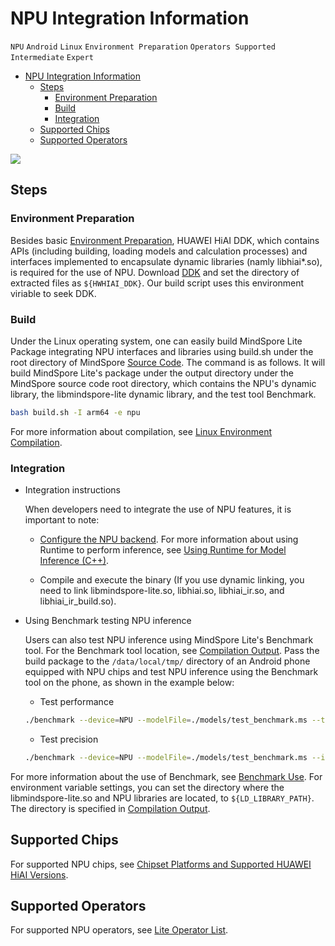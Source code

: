 # NPU Integration Information

`NPU` `Android` `Linux` `Environment Preparation` `Operators Supported` `Intermediate` `Expert`

<!-- TOC -->

- [NPU Integration Information](#NPU-Integration-Information)
    - [Steps](#Steps)
        - [Environment Preparation](#Environment-Preparation)
        - [Build](#Build)
        - [Integration](#Integration)
    - [Supported Chips](#Supported-Chips)
    - [Supported Operators](#Supported-Operators)

<!-- /TOC -->

<a href="https://gitee.com/mindspore/docs/blob/r1.2/tutorials/lite/source_en/use/npu_info.md" target="_blank"><img src="../_static/logo_source.png"></a>

## Steps

### Environment Preparation

Besides basic [Environment Preparation](https://www.mindspore.cn/tutorial/lite/en/r1.2/use/build.html), HUAWEI HiAI DDK, which contains
APIs (including building, loading models and calculation processes) and interfaces implemented to encapsulate dynamic libraries (namly libhiai*.so),
is required for the use of NPU. Download [DDK](https://developer.huawei.com/consumer/en/doc/development/hiai-Library/ddk-download-0000001053590180)
and set the directory of extracted files as `${HWHIAI_DDK}`. Our build script uses this environment viriable to seek DDK.

### Build

Under the Linux operating system, one can easily build MindSpore Lite Package integrating NPU interfaces and libraries using build.sh under
the root directory of MindSpore [Source Code](https://gitee.com/mindspore/mindspore/tree/r1.2). The command is as follows.
It will build MindSpore Lite's package under the output directory under the MindSpore source code root directory,
which contains the NPU's dynamic library, the libmindspore-lite dynamic library, and the test tool Benchmark.

```bash
bash build.sh -I arm64 -e npu
```

For more information about compilation, see [Linux Environment Compilation](https://www.mindspore.cn/tutorial/lite/en/r1.2/use/build.html#linux-environment-compilation).

### Integration

- Integration instructions

    When developers need to integrate the use of NPU features, it is important to note:

    - [Configure the NPU backend](https://www.mindspore.cn/tutorial/lite/en/r1.2/use/runtime_cpp.html#configuring-the-npu-backend).
     For more information about using Runtime to perform inference, see [Using Runtime for Model Inference (C++)](https://www.mindspore.cn/tutorial/lite/en/r1.2/use/runtime_cpp.html).

    - Compile and execute the binary (If you use dynamic linking, you need to link libmindspore-lite.so, libhiai.so, libhiai_ir.so, and libhiai_ir_build.so).

- Using Benchmark testing NPU inference

    Users can also test NPU inference using MindSpore Lite's Benchmark tool.
For the Benchmark tool location, see [Compilation Output](https://www.mindspore.cn/tutorial/lite/en/r1.2/use/build.html#description-of-runtime-and-other-tools-directory-structure).
Pass the build package to the `/data/local/tmp/` directory of an Android phone equipped with NPU chips and test NPU inference using the Benchmark tool
on the phone, as shown in the example below:

    - Test performance

    ```bash
    ./benchmark --device=NPU --modelFile=./models/test_benchmark.ms --timeProfiling=true
    ```

    - Test precision

    ```bash
    ./benchmark --device=NPU --modelFile=./models/test_benchmark.ms --inDataFile=./input/test_benchmark.bin --inputShapes=1,32,32,1 --accuracyThreshold=3 --benchmarkDataFile=./output/test_benchmark.out
    ```

For more information about the use of Benchmark, see [Benchmark Use](https://www.mindspore.cn/tutorial/lite/en/r1.2/use/benchmark_tool.html).
For environment variable settings, you can set the directory where the libmindspore-lite.so and NPU libraries are located, to `${LD_LIBRARY_PATH}`.
The directory is specified in [Compilation Output](https://www.mindspore.cn/tutorial/lite/en/r1.2/use/build.html#description-of-runtime-and-other-tools-directory-structure).

## Supported Chips

For supported NPU chips, see [Chipset Platforms and Supported HUAWEI HiAI Versions](https://developer.huawei.com/consumer/en/doc/development/hiai-Guides/mapping-relationship-0000001052830507#ZH-CN_TOPIC_0000001052830507__section94427279718).

## Supported Operators

For supported NPU operators, see [Lite Operator List](https://www.mindspore.cn/tutorial/lite/en/r1.2/operator_list_lite.html).